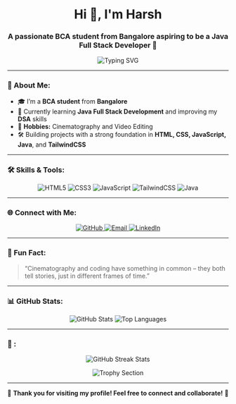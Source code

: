 <h1 align="center">Hi 👋, I'm Harsh</h1>
<h3 align="center">A passionate BCA student from Bangalore aspiring to be a Java Full Stack Developer 🚀</h3>

<p align="center">
  <img src="https://readme-typing-svg.demolab.com?font=Fira+Code&size=24&pause=1000&center=true&vCenter=true&width=435&lines=Full-Stack+Developer+in+the+Making;Exploring+the+World+of+Java;Building+Projects+with+DSA+Mindset;Passionate+Cinematographer+%26+Editor!" alt="Typing SVG" />
</p>

---

### 🌟 About Me:
- 🎓 I’m a **BCA student** from **Bangalore**  
- 🌱 Currently learning **Java Full Stack Development** and improving my **DSA** skills  
- 🎥 **Hobbies:** Cinematography and Video Editing  
- 🛠️ Building projects with a strong foundation in **HTML, CSS, JavaScript, Java**, and **TailwindCSS**

---

### 🛠️ Skills & Tools:

<p align="center">
  <img src="https://img.shields.io/badge/HTML5-%23E34F26.svg?style=for-the-badge&logo=html5&logoColor=white" alt="HTML5" />
  <img src="https://img.shields.io/badge/CSS3-%231572B6.svg?style=for-the-badge&logo=css3&logoColor=white" alt="CSS3" />
  <img src="https://img.shields.io/badge/JavaScript-%23F7DF1E.svg?style=for-the-badge&logo=javascript&logoColor=black" alt="JavaScript" />
  <img src="https://img.shields.io/badge/TailwindCSS-%2338B2AC.svg?style=for-the-badge&logo=tailwind-css&logoColor=white" alt="TailwindCSS" />
  <img src="https://img.shields.io/badge/Java-%23007396.svg?style=for-the-badge&logo=java&logoColor=white" alt="Java" />
</p>

---

### 🌐 Connect with Me:

<p align="center">
  <a href="https://github.com/rootinj" target="_blank">
    <img src="https://img.shields.io/badge/GitHub-%2312100E.svg?style=for-the-badge&logo=github&logoColor=white" alt="GitHub" />
  </a>
  <a href="mailto:singhharshvardhan765@gmail.com" target="_blank">
    <img src="https://img.shields.io/badge/Email-D14836.svg?style=for-the-badge&logo=gmail&logoColor=white" alt="Email" />
  </a>
  <a href="https://www.linkedin.com/in/harsh-vardhan-singh24/" target="_blank">
    <img src="https://img.shields.io/badge/LinkedIn-%230077B5.svg?style=for-the-badge&logo=linkedin&logoColor=white" alt="LinkedIn" />
  </a>
</p>

---

### 🎥 Fun Fact:
> “Cinematography and coding have something in common – they both tell stories, just in different frames of time.”

---

### 📊 GitHub Stats:

<p align="center">
  <img src="https://github-readme-stats.vercel.app/api?username=rootinj&show_icons=true&theme=radical" alt="GitHub Stats" />
  <img src="https://github-readme-stats.vercel.app/api/top-langs/?username=rootinj&layout=compact&theme=radical" alt="Top Languages" />
</p>

---

### 🚀 :

<p align="center">
  <img src="https://github-readme-streak-stats.herokuapp.com/?user=rootinj&theme=radical&hide_border=true" alt="GitHub Streak Stats" />
</p>

<p align="center">
  <img src="https://github-profile-trophy.vercel.app/?username=rootinj&theme=radical&margin-w=15&margin-h=15" alt="Trophy Section" />
</p>

---

🌟 **Thank you for visiting my profile! Feel free to connect and collaborate!** 🌟

